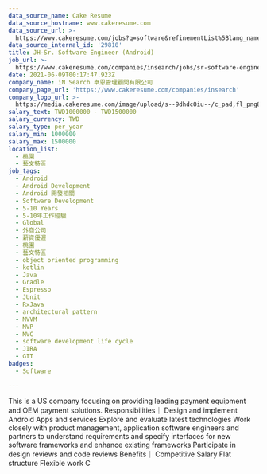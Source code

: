 ```yaml
---
data_source_name: Cake Resume
data_source_hostname: www.cakeresume.com
data_source_url: >-
  https://www.cakeresume.com/jobs?q=software&refinementList%5Blang_name%5D%5B0%5D=English&refinementList%5Bsalary_type%5D=per_year&range%5Bsalary_range%5D%5Bmin%5D=1000000&page=2
data_source_internal_id: '29810'
title: JH-Sr. Software Engineer (Android)
job_url: >-
  https://www.cakeresume.com/companies/insearch/jobs/sr-software-engineer-android
date: 2021-06-09T00:17:47.923Z
company_name: iN Search 卓恩管理顧問有限公司
company_page_url: 'https://www.cakeresume.com/companies/insearch'
company_logo_url: >-
  https://media.cakeresume.com/image/upload/s--9dhdcOiu--/c_pad,fl_png8,h_200,w_200/v1610522688/ppnzb1veba43cha2rznf.png
salary_text: TWD1000000 - TWD1500000
salary_currency: TWD
salary_type: per_year
salary_min: 1000000
salary_max: 1500000
location_list:
  - 桃園
  - 藝文特區
job_tags:
  - Android
  - Android Development
  - Android 開發相關
  - Software Development
  - 5-10 Years
  - 5-10年工作經驗
  - Global
  - 外商公司
  - 薪資優渥
  - 桃園
  - 藝文特區
  - object oriented programming
  - kotlin
  - Java
  - Gradle
  - Espresso
  - JUnit
  - RxJava
  - architectural pattern
  - MVVM
  - MVP
  - MVC
  - software development life cycle
  - JIRA
  - GIT
badges:
  - Software

---
```


This is a US company focusing on providing leading payment equipment and OEM payment solutions. Responsibilities｜ Design and implement Android Apps and services Explore and evaluate latest technologies Work closely with product management, application software engineers and partners to understand requirements and specify interfaces for new software frameworks and enhance existing frameworks Participate in design reviews and code reviews Benefits｜ Competitive Salary Flat structure Flexible work C